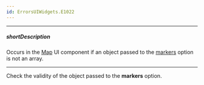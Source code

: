 ```yaml
---
id: ErrorsUIWidgets.E1022
---
```

---
##### shortDescription
Occurs in the [Map](/api-reference/10%20UI%20Widgets/dxMap '/Documentation/ApiReference/UI_Components/dxMap/') UI component if an object passed to the [markers](/api-reference/10%20UI%20Widgets/dxMap/1%20Configuration/markers '/Documentation/ApiReference/UI_Components/dxMap/Configuration/#markers') option is not an array.

---
Check the validity of the object passed to the **markers** option.